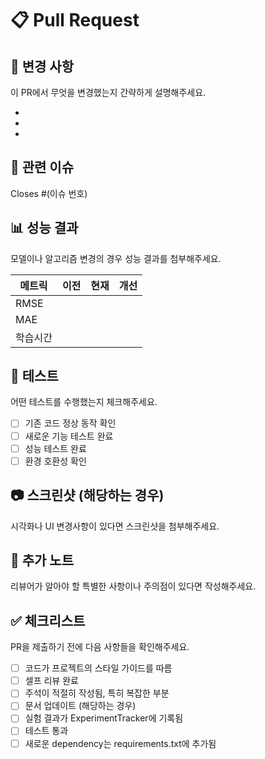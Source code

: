 # 📋 Pull Request

## 🎯 변경 사항
이 PR에서 무엇을 변경했는지 간략하게 설명해주세요.

- 
- 
- 

## 🔗 관련 이슈
Closes #(이슈 번호)

## 📊 성능 결과
모델이나 알고리즘 변경의 경우 성능 결과를 첨부해주세요.

| 메트릭 | 이전 | 현재 | 개선 |
|--------|------|------|------|
| RMSE   |      |      |      |
| MAE    |      |      |      |
| 학습시간 |      |      |      |

## 🧪 테스트
어떤 테스트를 수행했는지 체크해주세요.

- [ ] 기존 코드 정상 동작 확인
- [ ] 새로운 기능 테스트 완료
- [ ] 성능 테스트 완료
- [ ] 환경 호환성 확인

## 📷 스크린샷 (해당하는 경우)
시각화나 UI 변경사항이 있다면 스크린샷을 첨부해주세요.

## 📝 추가 노트
리뷰어가 알아야 할 특별한 사항이나 주의점이 있다면 작성해주세요.

## ✅ 체크리스트
PR을 제출하기 전에 다음 사항들을 확인해주세요.

- [ ] 코드가 프로젝트의 스타일 가이드를 따름
- [ ] 셀프 리뷰 완료
- [ ] 주석이 적절히 작성됨, 특히 복잡한 부분
- [ ] 문서 업데이트 (해당하는 경우)
- [ ] 실험 결과가 ExperimentTracker에 기록됨
- [ ] 테스트 통과
- [ ] 새로운 dependency는 requirements.txt에 추가됨 